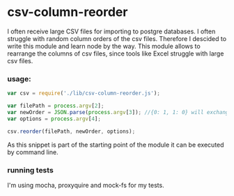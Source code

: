 csv-column-reorder
==============
I often receive large CSV files for importing to postgre databases. I often struggle with random column orders of the csv files.
Therefore I descided to write this module and learn node by the way. This module allows to rearrange the columns of csv files, since tools like Excel struggle with large csv files.

### usage:
```javascript
var csv = require('./lib/csv-column-reorder.js');

var filePath = process.argv[2];
var newOrder = JSON.parse(process.argv[3]); //{0: 1, 1: 0} will exchange the second column of a csv file with the first
var options = process.argv[4];

csv.reorder(filePath, newOrder, options);
```
As this snippet is part of the starting point of the module it can be executed by command line.

### running tests
I'm using mocha, proxyquire and mock-fs for my tests.